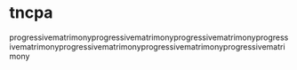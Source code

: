 # tncpa
progressivematrimonyprogressivematrimonyprogressivematrimonyprogressivematrimonyprogressivematrimonyprogressivematrimonyprogressivematrimony
